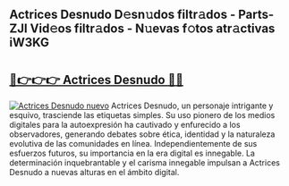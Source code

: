 ## Actrices Desnudo D𝚎sn𝚞dos filtr𝚊dos - Parts-ZJI Vid𝚎os filtr𝚊dos - N𝚞evas f𝚘tos atr𝚊ctivas iW3KG

# <h2><a href="http://mb11apv.tromn.icu/?c=Actrices+Desnudo">🔗👉👉👉 Actrices Desnudo 🔗🔗</a></h2>

[![Actrices Desnudo nuevo](https://i.imgur.com/pEAQMta.gif)](http://mb11apv.tromn.icu/?c=Actrices+Desnudo)
Actrices Desnudo, un personaje intrigante y esquivo, trasciende las etiquetas simples. Su uso pionero de los medios digitales para la autoexpresión ha cautivado y enfurecido a los observadores, generando debates sobre ética, identidad y la naturaleza evolutiva de las comunidades en línea. Independientemente de sus esfuerzos futuros, su importancia en la era digital es innegable. La determinación inquebrantable y el carisma innegable impulsan a Actrices Desnudo a nuevas alturas en el ámbito digital.
